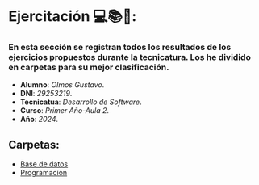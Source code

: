 # Ejercitación 💻📚📖:

### En esta sección se registran todos los resultados de los ejercicios propuestos durante la tecnicatura. Los he dividido en carpetas para su mejor clasificación. 

* **Alumno**: *Olmos Gustavo*.
* **DNI**: *29253219*.
* **Tecnicatua**: *Desarrollo de Software*.
* **Curso**: *Primer Año-Aula 2*.
* **Año**: *2024*.

## Carpetas:

* [Base de datos](https://github.com/gusta37/actividadesPolitecnico/tree/main/bd)
* [Programación](https://github.com/gusta37/actividadesPolitecnico/tree/main/Programaci%C3%B3n)
